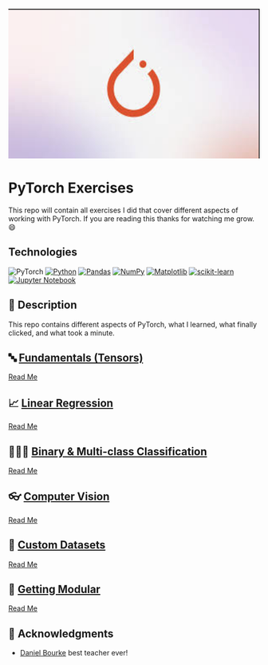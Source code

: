 <p align="center">
   <img src="https://github.com/AishaEvering/PyTorch_Exercises/blob/main/header_2.png" alt="PyTorch Logo" width="600" height="300">
</p>

# PyTorch Exercises

This repo will contain all exercises I did that cover different aspects of working with PyTorch.  If you are reading this thanks for watching me grow. 😄

## Technologies
![PyTorch](https://img.shields.io/badge/PyTorch-%23EE4C2C.svg?style=for-the-badge&logo=PyTorch&logoColor=white)
[![Python](https://img.shields.io/badge/python-3670A0?style=for-the-badge&logo=python&logoColor=ffdd54)](https://www.python.org/)
[![Pandas](https://img.shields.io/badge/pandas-%23150458.svg?style=for-the-badge&logo=pandas&logoColor=white)](https://pandas.pydata.org/)
[![NumPy](https://img.shields.io/badge/numpy-%23013243.svg?style=for-the-badge&logo=numpy&logoColor=white)](https://numpy.org/)
[![Matplotlib](https://img.shields.io/badge/Matplotlib-%23ffffff.svg?style=for-the-badge&logo=Matplotlib&logoColor=black)](https://matplotlib.org/)
[![scikit-learn](https://img.shields.io/badge/scikit--learn-%23F7931E.svg?style=for-the-badge&logo=scikit-learn&logoColor=white)](https://scikit-learn.org/stable/)
[![Jupyter Notebook](https://img.shields.io/badge/jupyter-%23FA0F00.svg?style=for-the-badge&logo=jupyter&logoColor=white)](https://jupyter.org/)

## 📃 Description

This repo contains different aspects of PyTorch, what I learned, what finally clicked, and what took a minute.
  
## 🔤 [Fundamentals (Tensors)](https://github.com/AishaEvering/PyTorch_Exercises/blob/main/00_pytorch_fundamentals_exercises.ipynb)
   [Read Me](https://github.com/AishaEvering/PyTorch_Exercises/blob/main/Fundamentals.md)

## 📈 [Linear Regression](https://github.com/AishaEvering/PyTorch_Exercises/blob/main/01_pytorch_workflow_exercises.ipynb)
   [Read Me](https://github.com/AishaEvering/PyTorch_Exercises/blob/main/Linear_Regression.md)
    
## 🍎🍊🍋 [Binary & Multi-class Classification](https://github.com/AishaEvering/PyTorch_Exercises/blob/main/02_pytorch_classification_exercises.ipynb)
   [Read Me](https://github.com/AishaEvering/PyTorch_Exercises/blob/main/Classification.md)

## 👓 [Computer Vision](https://github.com/AishaEvering/PyTorch_Exercises/blob/main/03_pytorch_computer_vision_exercises.ipynb)
   [Read Me](https://github.com/AishaEvering/PyTorch_Exercises/blob/main/Computer_Vision.md)

## 📑 [Custom Datasets](https://github.com/AishaEvering/PyTorch_Exercises/blob/main/04_pytorch_custom_datasets_exercises.ipynb)
   [Read Me](https://github.com/AishaEvering/PyTorch_Exercises/blob/main/CustomDatasets.md)

## 🧱 [Getting Modular](https://github.com/AishaEvering/PyTorch_Exercises/blob/main/04_pytorch_custom_datasets_exercises.ipynb)
   [Read Me](https://github.com/AishaEvering/PyTorch_Exercises/blob/main/Modular.md)
   
## 🙏 Acknowledgments

* [Daniel Bourke](https://github.com/mrdbourke) best teacher ever!

